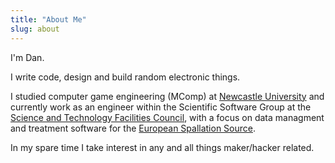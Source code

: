 ```yaml
---
title: "About Me"
slug: about
---
```


I'm Dan.

I write code, design and build random electronic things.

I studied computer game engineering (MComp) at [Newcastle
University](https://www.ncl.ac.uk/) and currently work as an engineer within
the Scientific Software Group at the [Science and Technology Facilities
Council](https://stfc.ukri.org/), with a focus on data managment and treatment
software for the [European Spallation
Source](https://europeanspallationsource.se/).

In my spare time I take interest in any and all things maker/hacker related.
